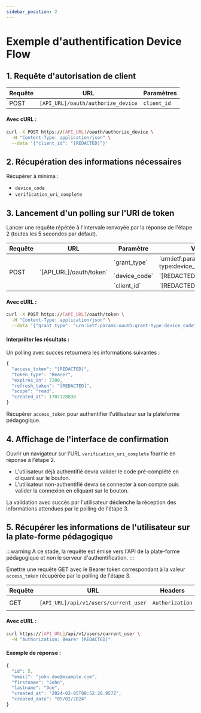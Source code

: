 ```yaml
---
sidebar_position: 2
---
```


# Exemple d'authentification Device Flow

## 1. Requête d'autorisation de client

|Requête|URL|Paramètres|
|-------|---|----------|
|POST|`[API_URL]/oauth/authorize_device`|`client_id`|

#### Avec cURL :

```bash
curl -X POST https://[API_URL]/oauth/authorize_device \
  -H "Content-Type: application/json" \
  --data '{"client_id": "[REDACTED]"}'
```

## 2. Récupération des informations nécessaires

Récupérer à minima :

- `device_code` 
- `verification_uri_complete`

## 3. Lancement d'un polling sur l'URI de token

Lancer une requête répétée à l'intervale renvoyée par la réponse de l'étape 2 (toutes les 5 secondes par défaut).

<table>
  <thead>
    <tr>
      <th>Requête</th>
      <th>URL</th>
      <th>Paramètre</th>
      <th>Valeur</th>
    </tr>
  </thead>
  <tbody>
    <tr>
      <td rowspan="3">POST</td>
      <td rowspan="3">`[API_URL]/oauth/token`</td>
      <td>`grant_type`</td>
      <td>`urn:ietf:params:oauth:grant-type:device_code`</td>
    </tr>
    <tr>
      <td>`device_code`</td>
      <td>`[REDACTED]`</td>
    </tr>
    <tr>
      <td>`client_id`</td>
      <td>`[REDACTED]`</td>
    </tr>
  </tbody>
</table>

#### Avec cURL :

```bash
curl -X POST https://[API_URL]/oauth/token \
  -H "Content-Type: application/json" \
  --data '{"grant_type": "urn:ietf:params:oauth:grant-type:device_code", "device_code": "[REDACTED]", "client_id": "[REDACTED]"}'
```

#### Interprêter les résultats :

Un polling avec succès retournera les informations suivantes :

```js
{
  "access_token": "[REDACTED]",
  "token_type": "Bearer",
  "expires_in": 7200,
  "refresh_token": "[REDACTED]",
  "scope": "read",
  "created_at": 1707128830
}
```

Récupérer `access_token` pour authentifier l'utilisateur sur la plateforme pédagogique.

## 4. Affichage de l'interface de confirmation

Ouvrir un navigateur sur l'URL `verification_uri_complete` fournie en réponse à l'étape 2.

- L'utilisateur déjà authentifié devra valider le code pré-complété en cliquant sur le bouton.
- L'utilisateur non-authentifié devra se connecter à son compte puis valider la connexion en cliquant sur le bouton.

La validation avec succès par l'utilisateur déclenche la réception des informations attendues par le polling de l'étape 3.

## 5. Récupérer les informations de l'utilisateur sur la plate-forme pédagogique

:::warning
A ce stade, la requête est émise vers l'API de la plate-forme pédagogique et non le serveur d'authentification.
:::

Émettre une requête GET avec le Bearer token correspondant à la valeur `access_token` récupérée par le polling de l'étape 3.

|Requête|URL|Headers|Valeur|
|-------|---|-------|------|
|GET|`[API_URL]/api/v1/users/current_user`|`Authorization`|`Bearer [REDACTED]`|

#### Avec cURL :

```bash
curl https://[API_URL]/api/v1/users/current_user \
  -H "Authorization: Bearer [REDACTED]"
```

#### Exemple de réponse :

```js
{
  "id": 5,
  "email": "john.doe@example.com",
  "firstname": "John",
  "lastname": "Doe",
  "created_at": "2024-02-05T08:52:20.957Z",
  "created_date": "05/02/2024"
}
```
